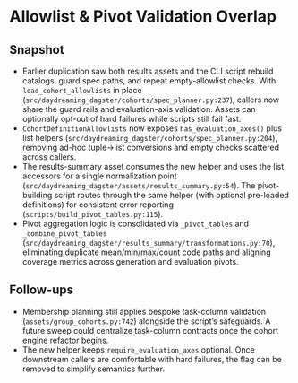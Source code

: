 # Allowlist & Pivot Validation Overlap

## Snapshot
- Earlier duplication saw both results assets and the CLI script rebuild catalogs, guard spec paths, and repeat empty-allowlist checks. With `load_cohort_allowlists` in place (`src/daydreaming_dagster/cohorts/spec_planner.py:237`), callers now share the guard rails and evaluation-axis validation. Assets can optionally opt-out of hard failures while scripts still fail fast.
- `CohortDefinitionAllowlists` now exposes `has_evaluation_axes()` plus list helpers (`src/daydreaming_dagster/cohorts/spec_planner.py:204`), removing ad-hoc tuple→list conversions and empty checks scattered across callers.
- The results-summary asset consumes the new helper and uses the list accessors for a single normalization point (`src/daydreaming_dagster/assets/results_summary.py:54`). The pivot-building script routes through the same helper (with optional pre-loaded definitions) for consistent error reporting (`scripts/build_pivot_tables.py:115`).
- Pivot aggregation logic is consolidated via `_pivot_tables` and `_combine_pivot_tables` (`src/daydreaming_dagster/results_summary/transformations.py:70`), eliminating duplicate mean/min/max/count code paths and aligning coverage metrics across generation and evaluation pivots.

## Follow-ups
- Membership planning still applies bespoke task-column validation (`assets/group_cohorts.py:742`) alongside the script’s safeguards. A future sweep could centralize task-column contracts once the cohort engine refactor begins.
- The new helper keeps `require_evaluation_axes` optional. Once downstream callers are comfortable with hard failures, the flag can be removed to simplify semantics further.
